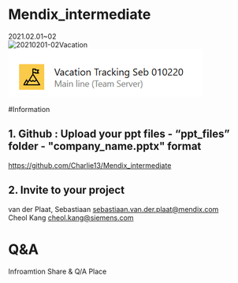 # Mendix_intermediate
2021.02.01~02<br>
![20210201-02Vacation](https://github.com/Charlie13/Mendix_intermediate/blob/main/img/20210201-02Vacation.png)
![20210201-02Vacation.png](img/20210201-02Vacation.png)

#Information
## 1. Github : Upload your ppt files - “ppt_files” folder - "company_name.pptx" format
https://github.com/Charlie13/Mendix_intermediate

## 2. Invite to your project
van der Plaat, Sebastiaan <sebastiaan.van.der.plaat@mendix.com><br>
Cheol Kang <cheol.kang@siemens.com>

# Q&A
Infroamtion Share & Q/A Place<br>
